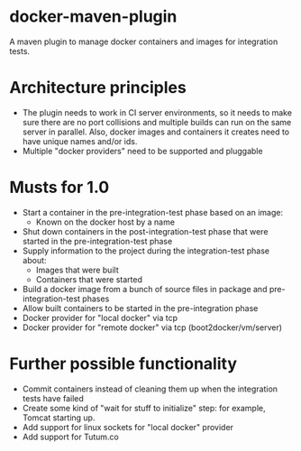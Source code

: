 docker-maven-plugin
===================

A maven plugin to manage docker containers and images for integration tests.

# Architecture principles
* The plugin needs to work in CI server environments, so it needs to make sure there are no port collisions and multiple builds can run on the same server in parallel. Also, docker images and containers it creates need to have unique names and/or ids.
* Multiple "docker providers" need to be supported and pluggable

# Musts for 1.0
* Start a container in the pre-integration-test phase based on an image:
  * Known on the docker host by a name
* Shut down containers in the post-integration-test phase that were started in the pre-integration-test phase
* Supply information to the project during the integration-test phase about:
  * Images that were built
  * Containers that were started
* Build a docker image from a bunch of source files in package and pre-integration-test phases
 * Allow built containers to be started in the pre-integration phase
* Docker provider for "local docker" via tcp
* Docker provider for "remote docker" via tcp (boot2docker/vm/server)

# Further possible functionality
* Commit containers instead of cleaning them up when the integration tests have failed
* Create some kind of "wait for stuff to initialize" step: for example, Tomcat starting up.
* Add support for linux sockets for "local docker" provider
* Add support for Tutum.co
